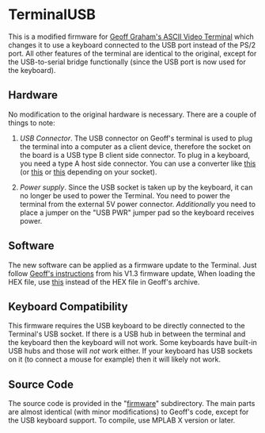# TerminalUSB

This is a modified firmware for [Geoff Graham's ASCII Video Terminal](http://geoffg.net/terminal.html) which 
changes it to use a keyboard connected to the USB port instead of the PS/2 port. All other features of the
terminal are identical to the original, except for the USB-to-serial bridge functionally (since the USB port
is now used for the keyboard).

## Hardware

No modification to the original hardware is necessary. There are a couple of things to note:

1. *USB Connector*. The USB connector on Geoff's terminal is used to plug the terminal
into a computer as a client device, therefore the socket on the board is a USB type B client side
connector. To plug in a keyboard, you need a type A host side connector. You can use a converter 
like [this](https://www.computercablestore.com/usb-20-adapter-usb-a-female-to-usb-b-male) 
(or [this](https://www.showmecables.com/micro-usb-2-b-male-to-a-female-6-in) 
or [this](https://www.computercablestore.com/usb-adapter-usb-a-female-to-usb-mini-5-male) depending on your socket).

2. *Power supply*. Since the USB socket is taken up by the keyboard, it can no longer be used to power
the Terminal. You need to power the terminal from the external 5V power connector. *Additionally* you
need to place a jumper on the "USB PWR" jumper pad so the keyboard receives power.

## Software

The new software can be applied as a firmware update to the Terminal. Just follow 
[Geoff's instructions](http://geoffg.net/Downloads/Terminal/Terminal_V1.3_UPGRADE.zip) from his V1.3 firmware update,
When loading the HEX file, use [this](https://raw.githubusercontent.com/dhansel/TerminalUSB/master/TerminalUSB_V1.3_UPGRADE.hex)
instead of the HEX file in Geoff's archive.

## Keyboard Compatibility

This firmware requires the USB keyboard to be directly connected to the Terminal's
USB socket. If there is a USB hub in between the terminal and the keyboard then the keyboard will not work.
Some keyboards have built-in USB hubs and those will *not* work either. If your keyboard has
USB sockets on it (to connect a mouse for example) then it will likely not work.

## Source Code

The source code is provided in the "[firmware](https://github.com/dhansel/TerminalUSB/tree/master/firmware)" 
subdirectory. The main parts are almost identical (with minor modifications) to Geoff's code, except for the
USB keyboard support. To compile, use MPLAB X version or later.
